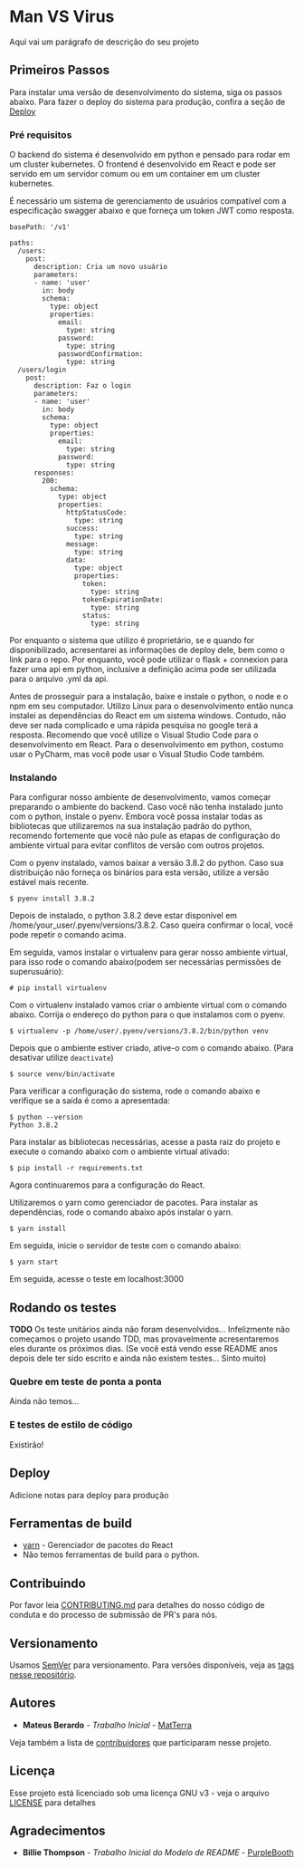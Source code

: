 # Man VS Virus

Aqui vai um parágrafo de descrição do seu projeto

## Primeiros Passos

Para instalar uma versão de desenvolvimento do sistema, siga os passos abaixo.
Para fazer o deploy do sistema para produção, confira a seção de [Deploy](#deploy)

### Pré requisitos

O backend do sistema é desenvolvido em python e pensado para rodar em um cluster kubernetes. O frontend é desenvolvido em React e pode ser servido em um servidor comum ou em um container em um cluster kubernetes.

É necessário um sistema de gerenciamento de usuários compatível com a especificação swagger abaixo e que forneça um token JWT como resposta.

```
basePath: '/v1'

paths:
  /users:
    post:
      description: Cria um novo usuário
      parameters:
      - name: 'user'
        in: body
        schema:
          type: object
          properties:
            email:
              type: string
            password:
              type: string
            passwordConfirmation:
              type: string
  /users/login
    post:
      description: Faz o login
      parameters:
      - name: 'user'
        in: body
        schema:
          type: object
          properties:
            email:
              type: string
            password:
              type: string
      responses:
        200:
          schema:
            type: object
            properties:
              httpStatusCode: 
                type: string
              success:
                type: string
              message:
                type: string
              data:
                type: object
                properties:
                  token:
                    type: string
                  tokenExpirationDate:
                    type: string
                  status:
                    type: string
```

Por enquanto o sistema que utilizo é proprietário, se e quando for disponibilizado, acresentarei as informações de deploy dele, bem como o link para o repo. Por enquanto, você pode utilizar o flask + connexion para fazer uma api em python, inclusive a definição acima pode ser utilizada para o arquivo .yml da api.

Antes de prosseguir para a instalação, baixe e instale o python, o node e o npm em seu computador. Utilizo Linux para o desenvolvimento então nunca instalei as dependências do React em um sistema windows. Contudo, não deve ser nada complicado e uma rápida pesquisa no google terá a resposta. Recomendo que você utilize o Visual Studio Code para o desenvolvimento em React. Para o desenvolvimento em python, costumo usar o PyCharm, mas você pode usar o Visual Studio Code também.

### Instalando

Para configurar nosso ambiente de desenvolvimento, vamos começar preparando o ambiente do backend. Caso você não tenha instalado junto com o python, instale o pyenv. Embora você possa instalar todas as bibliotecas que utilizaremos na sua instalação padrão do python, recomendo fortemente que você não pule as etapas de configuração do ambiente virtual para evitar conflitos de versão com outros projetos.

Com o pyenv instalado, vamos baixar a versão 3.8.2 do python. Caso sua distribuição não forneça os binários para esta versão, utilize a versão estável mais recente.

```
$ pyenv install 3.8.2
```

Depois de instalado, o python 3.8.2 deve estar disponível em /home/your_user/.pyenv/versions/3.8.2. Caso queira confirmar o local, você pode repetir o comando acima.

Em seguida, vamos instalar o virtualenv para gerar nosso ambiente virtual, para isso rode o comando abaixo(podem ser necessárias permissões de superusuário):

```
# pip install virtualenv 
```

Com o virtualenv instalado vamos criar o ambiente virtual com o comando abaixo. Corrija o endereço do python para o que instalamos com o pyenv.

```
$ virtualenv -p /home/user/.pyenv/versions/3.8.2/bin/python venv
```

Depois que o ambiente estiver criado, ative-o com o comando abaixo. (Para desativar utilize `deactivate`)

```
$ source venv/bin/activate
```

Para verificar a configuração do sistema, rode o comando abaixo e verifique se a saída é como a apresentada:
```
$ python --version
Python 3.8.2
```

Para instalar as bibliotecas necessárias, acesse a pasta raiz do projeto e execute o comando abaixo com o ambiente virtual ativado:
```
$ pip install -r requirements.txt
```

Agora continuaremos para a configuração do React.

Utilizaremos o yarn como gerenciador de pacotes. Para instalar as dependências, rode o comando abaixo após instalar o yarn.

```
$ yarn install
```

Em seguida, inicie o servidor de teste com o comando abaixo:

```
$ yarn start
```

Em seguida, acesse o teste em localhost:3000

## Rodando os testes

**TODO** Os teste unitários ainda não foram desenvolvidos... Infelizmente não começamos o projeto usando TDD, mas provavelmente acresentaremos eles durante os próximos dias. (Se você está vendo esse README anos depois dele ter sido escrito e ainda não existem testes... Sinto muito)

### Quebre em teste de ponta a ponta

Ainda não temos...

### E testes de estilo de código

Existirão!

## Deploy

Adicione notas para deploy para produção

## Ferramentas de build

* [yarn](https://yarnpkg.com/) - Gerenciador de pacotes do React
* Não temos ferramentas de build para o python.

## Contribuindo

Por favor leia [CONTRIBUTING.md](CONTRIBUTING.md) para detalhes do nosso código de conduta e do processo de submissão de PR's para nós.

## Versionamento

Usamos [SemVer](http://semver.org/) para versionamento. Para versões disponíveis, veja as [tags nesse repositório](tags). 

## Autores

* **Mateus Berardo** - *Trabalho Inicial* - [MatTerra](https://github.com/MatTerra)

Veja também a lista de [contribuidores](contributors) que participaram nesse projeto.

## Licença

Esse projeto está licenciado sob uma licença GNU v3 - veja o arquivo [LICENSE](LICENSE) para detalhes

## Agradecimentos

* **Billie Thompson** - *Trabalho Inicial do Modelo de README* - [PurpleBooth](https://github.com/PurpleBooth)

